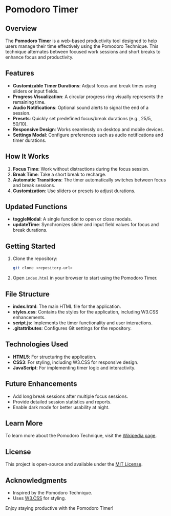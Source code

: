 # Pomodoro Timer

## Overview

The **Pomodoro Timer** is a web-based productivity tool designed to help users manage their time effectively using the Pomodoro Technique. This technique alternates between focused work sessions and short breaks to enhance focus and productivity.

## Features

- **Customizable Timer Durations**: Adjust focus and break times using sliders or input fields.
- **Progress Visualization**: A circular progress ring visually represents the remaining time.
- **Audio Notifications**: Optional sound alerts to signal the end of a session.
- **Presets**: Quickly set predefined focus/break durations (e.g., 25/5, 50/10).
- **Responsive Design**: Works seamlessly on desktop and mobile devices.
- **Settings Modal**: Configure preferences such as audio notifications and timer durations.

## How It Works

1. **Focus Time**: Work without distractions during the focus session.
2. **Break Time**: Take a short break to recharge.
3. **Automatic Transitions**: The timer automatically switches between focus and break sessions.
4. **Customization**: Use sliders or presets to adjust durations.

## Updated Functions

- **toggleModal**: A single function to open or close modals.
- **updateTime**: Synchronizes slider and input field values for focus and break durations.

## Getting Started

1. Clone the repository:

   ```bash
   git clone <repository-url>
   ```

2. Open `index.html` in your browser to start using the Pomodoro Timer.

## File Structure

- **index.html**: The main HTML file for the application.
- **styles.css**: Contains the styles for the application, including W3.CSS enhancements.
- **script.js**: Implements the timer functionality and user interactions.
- **.gitattributes**: Configures Git settings for the repository.

## Technologies Used

- **HTML5**: For structuring the application.
- **CSS3**: For styling, including W3.CSS for responsive design.
- **JavaScript**: For implementing timer logic and interactivity.

## Future Enhancements

- Add long break sessions after multiple focus sessions.
- Provide detailed session statistics and reports.
- Enable dark mode for better usability at night.

## Learn More

To learn more about the Pomodoro Technique, visit the [Wikipedia page](https://en.wikipedia.org/wiki/Pomodoro_Technique).

## License

This project is open-source and available under the [MIT License](LICENSE).

## Acknowledgments

- Inspired by the Pomodoro Technique.
- Uses [W3.CSS](https://www.w3schools.com/w3css/) for styling.

Enjoy staying productive with the Pomodoro Timer!

